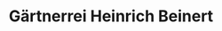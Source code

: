---
title: "Gärtnerrei Heinrich Beinert"
url: /geseke/gaertnerrei-heinrich-beinert/
shop: Blumen
---